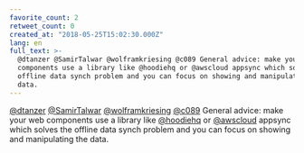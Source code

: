 ```yaml
---
favorite_count: 2
retweet_count: 0
created_at: "2018-05-25T15:02:30.000Z"
lang: en
full_text: >-
  @dtanzer @SamirTalwar @wolframkriesing @c089 General advice: make your web
  components use a library like @hoodiehq or @awscloud appsync which solves the
  offline data synch problem and you can focus on showing and manipulating the
  data.
---
```


[@dtanzer](https://twitter.com/dtanzer)
[@SamirTalwar](https://twitter.com/SamirTalwar)
[@wolframkriesing](https://twitter.com/wolframkriesing)
[@c089](https://twitter.com/c089) General advice: make your web components use a
library like [@hoodiehq](https://twitter.com/hoodiehq) or
[@awscloud](https://twitter.com/awscloud) appsync which solves the offline data
synch problem and you can focus on showing and manipulating the data.
